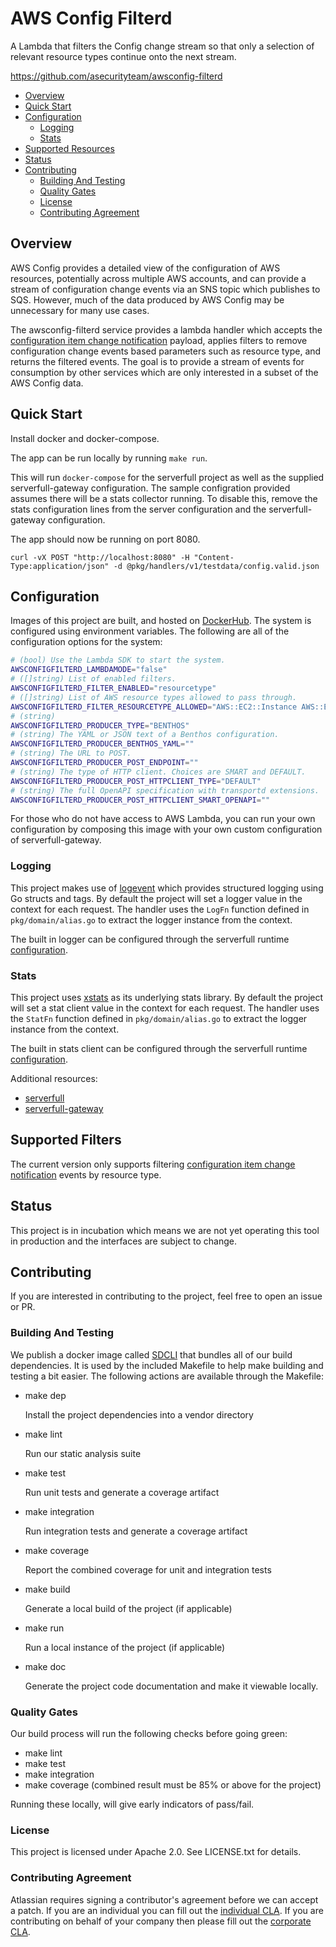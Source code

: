<a id="markdown-AWS Config Filterd" name="AWS Config Filterd"></a>
# AWS Config Filterd

A Lambda that filters the Config change stream so that only a selection of
relevant resource types continue onto the next stream.

<https://github.com/asecurityteam/awsconfig-filterd>

<!-- TOC -->
- [Overview](#overview)
- [Quick Start](#quick-start)
- [Configuration](#configuration)
    - [Logging](#logging)
    - [Stats](#stats)
- [Supported Resources](#supported-resources)
- [Status](#status)
- [Contributing](#contributing)
    - [Building And Testing](#building-and-testing)
    - [Quality Gates](#quality-gates)
    - [License](#license)
    - [Contributing Agreement](#contributing-agreement)
<!-- /TOC -->

<a id="markdown-overview" name="overview"></a>
## Overview

AWS Config provides a detailed view of the configuration of AWS resources, potentially across multiple AWS accounts, and
can provide a stream of configuration change events via an SNS topic which publishes to SQS. However, much of the data produced by AWS Config may be unnecessary for many use cases.

The awsconfig-filterd service provides a lambda handler which accepts the [configuration item change notification](https://docs.aws.amazon.com/config/latest/developerguide/example-sns-notification.html)
payload, applies filters to remove configuration change events based parameters such as resource type, and returns the
filtered events. The goal is to provide a stream of events for consumption by other services which are only interested
in a subset of the AWS Config data.

<a id="markdown-quick-start" name="quick-start"></a>
## Quick Start

Install docker and docker-compose.

The app can be run locally by running `make run`.

This will run `docker-compose` for the serverfull project
as well as the supplied serverfull-gateway configuration.
The sample configration provided assumes there will be a stats
collector running. To disable this, remove the stats configuration
lines from the server configuration and the serverfull-gateway
configuration.

The app should now be running on port 8080.

`curl -vX POST "http://localhost:8080" -H "Content-Type:application/json" -d @pkg/handlers/v1/testdata/config.valid.json`

<a id="markdown-configuration" name="configuration"></a>
## Configuration

Images of this project are built, and hosted on [DockerHub](https://cloud.docker.com/u/asecurityteam/repository/docker/asecurityteam/awsconfig-filterd). The system is configured using environment variables. The following are all of the configuration options for the system:

```bash
# (bool) Use the Lambda SDK to start the system.
AWSCONFIGFILTERD_LAMBDAMODE="false"
# ([]string) List of enabled filters.
AWSCONFIGFILTERD_FILTER_ENABLED="resourcetype"
# ([]string) List of AWS resource types allowed to pass through.
AWSCONFIGFILTERD_FILTER_RESOURCETYPE_ALLOWED="AWS::EC2::Instance AWS::ElasticLoadBalancing::LoadBalancer AWS::ElasticLoadBalancingV2::LoadBalancer"
# (string)
AWSCONFIGFILTERD_PRODUCER_TYPE="BENTHOS"
# (string) The YAML or JSON text of a Benthos configuration.
AWSCONFIGFILTERD_PRODUCER_BENTHOS_YAML=""
# (string) The URL to POST.
AWSCONFIGFILTERD_PRODUCER_POST_ENDPOINT=""
# (string) The type of HTTP client. Choices are SMART and DEFAULT.
AWSCONFIGFILTERD_PRODUCER_POST_HTTPCLIENT_TYPE="DEFAULT"
# (string) The full OpenAPI specification with transportd extensions.
AWSCONFIGFILTERD_PRODUCER_POST_HTTPCLIENT_SMART_OPENAPI=""
```

For those who do not have access to AWS Lambda, you can run your own configuration by composing this
image with your own custom configuration of serverfull-gateway.

<a id="markdown-logging" name="logging"></a>
### Logging

This project makes use of [logevent](https://github.com/asecurityteam/logevent) which provides structured logging
using Go structs and tags. By default the project will set a logger value in the context for each request. The handler
uses the `LogFn` function defined in `pkg/domain/alias.go` to extract the logger instance from the context.

The built in logger can be configured through the serverfull runtime [configuration](https://github.com/asecurityteam/serverfull#configuration).

<a id="markdown-stats" name="stats"></a>
### Stats

This project uses [xstats](https://github.com/rs/xstats) as its underlying stats library. By default the project will
set a stat client value in the context for each request. The handler uses the `StatFn` function defined in
`pkg/domain/alias.go` to extract the logger instance from the context.

The built in stats client can be configured through the serverfull runtime [configuration](https://github.com/asecurityteam/serverfull#configuration).

Additional resources:

* [serverfull](https://github.com/asecurityteam/serverfull)
* [serverfull-gateway](https://github.com/asecurityteam/serverfull-gateway)

<a id="markdown-supported-resources" name="supported-resources"></a>
## Supported Filters

The current version only supports filtering [configuration item change notification](https://docs.aws.amazon.com/config/latest/developerguide/example-sns-notification.html) events by resource type.

<a id="markdown-status" name="status"></a>
## Status

This project is in incubation which means we are not yet operating this tool in production
and the interfaces are subject to change.

<a id="markdown-contributing" name="contributing"></a>
## Contributing

If you are interested in contributing to the project, feel free to open an issue or PR.

<a id="markdown-building-and-testing" name="building-and-testing"></a>
### Building And Testing

We publish a docker image called [SDCLI](https://github.com/asecurityteam/sdcli) that
bundles all of our build dependencies. It is used by the included Makefile to help make
building and testing a bit easier. The following actions are available through the Makefile:

-   make dep

    Install the project dependencies into a vendor directory

-   make lint

    Run our static analysis suite

-   make test

    Run unit tests and generate a coverage artifact

-   make integration

    Run integration tests and generate a coverage artifact

-   make coverage

    Report the combined coverage for unit and integration tests

-   make build

    Generate a local build of the project (if applicable)

-   make run

    Run a local instance of the project (if applicable)

-   make doc

    Generate the project code documentation and make it viewable
    locally.

<a id="markdown-quality-gates" name="quality-gates"></a>
### Quality Gates

Our build process will run the following checks before going green:

-   make lint
-   make test
-   make integration
-   make coverage (combined result must be 85% or above for the project)

Running these locally, will give early indicators of pass/fail.

<a id="markdown-license" name="license"></a>
### License

This project is licensed under Apache 2.0. See LICENSE.txt for details.

<a id="markdown-contributing-agreement" name="contributing-agreement"></a>
### Contributing Agreement

Atlassian requires signing a contributor's agreement before we can accept a
patch. If you are an individual you can fill out the
[individual CLA](https://na2.docusign.net/Member/PowerFormSigning.aspx?PowerFormId=3f94fbdc-2fbe-46ac-b14c-5d152700ae5d).
If you are contributing on behalf of your company then please fill out the
[corporate CLA](https://na2.docusign.net/Member/PowerFormSigning.aspx?PowerFormId=e1c17c66-ca4d-4aab-a953-2c231af4a20b).
